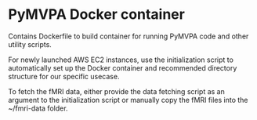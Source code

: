 # PyMVPA Docker container
Contains Dockerfile to build container for running PyMVPA code and other utility scripts.

For newly launched AWS EC2 instances, use the initialization script to automatically set up the Docker container and recommended directory structure for our specific usecase.

To fetch the fMRI data, either provide the data fetching script as an argument to the initialization script or manually copy the fMRI files into the ~/fmri-data folder.
